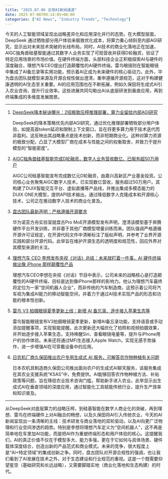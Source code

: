```yaml
---
title: "2025.07.06 全球AI新闻速递"
date: 2025-07-06T09:14:05+08:00
categories: ["AI News", "Industry Trends", "Technology"]
---
```

今天的人工智能领域呈现出战略差异化和应用深化并行的态势。在大模型层面，DeepSeek 通过牺牲部分用户体验来极致优化成本，将算力重心倾斜至内部AGI研究，显示出对未来技术突破的长线布局。同时，AI技术的商业化落地正在加速，AIGC独角兽硅基智能通过其数字人业务实现了可观营收并获得D轮融资，验证了特定应用场景的市场价值。在硬件终端方面，头部科技企业正积极探索AI与硬件的深度融合，理想汽车CEO提出打造颠覆性的AI硬件终端，雷鸟眼镜则在智能眼镜中集成了AI备忘录等实用功能，预示着AI正成为未来硬件的核心驱动力。此外，华为盘古团队就模型来源及开源合规性做出澄清，重申遵循开源规范，这对于构建健康透明的AI生态至关重要。AI的应用范围也在不断拓展，例如久保田将生成式AI引入农业咨询，提升行业效率。这些进展共同勾勒出AI从底层研发到垂直应用，再到终端集成的多维度发展图景。

---

1.  [DeepSeek降本秘诀曝光：2招极致压榨推理部署，算力全留给内部AGI研究](https://36kr.com/p/3365449318172675?f=rss)

    DeepSeek的降本策略优先内部AGI研究，通过优化推理部署牺牲部分用户体验，如提高首token延迟和限制上下文窗口，旨在将更多算力用于技术迭代而非盈利。这反映出其战略重点是技术创新，而非短期商业化。这种对算力资源的极致分配，凸显了大模型厂商在成本与性能之间的权衡取舍，并致力于提升模型的“智能密度”。

2.  [AIGC独角兽硅基智能完成D轮融资，数字人业务营收数亿、已服务超50万用户](https://36kr.com/p/3362675516901129?f=rss)

    AIGC公司硅基智能宣布完成数亿元D轮融资，由嘉兴高新区产业基金投资。公司核心业务聚焦AIGC数字人技术，已实现数亿营收，服务超过50万用户。其构建了DUIX智能交互平台、虚拟直播等产品线，并推出集成多模态能力的DUIX ONE大模型，提供API技术输出。通过降低数字人克隆成本和开源核心技术，公司正在推动数字人技术的商业化普及。

3.  [盘古团队最新声明：严格遵循开源要求](https://36kr.com/newsflashes/3365908635830017?f=rss)

    华为诺亚方舟实验室就盘古Pro MoE开源模型发布声明，澄清该模型基于昇腾硬件平台开发训练，并非基于其他厂商模型增量训练而来。团队强调严格遵循开源许可证规定，在开源代码文件中清晰标注了版权声明，并参考了业界开源实践和部分开源代码。此举旨在维护开源生态的透明度和规范性，回应外界对其模型来源的关注。

4.  [理想汽车 CEO 李想发布央视《对话》总结：未来就盯着一件事，AI 硬件终端做出像 iPhone 那样颠覆性产品](https://www.ithome.com/0/866/096.htm)

    理想汽车CEO李想在央视《对话》节目中表示，公司未来的战略核心是打造颠覆性的AI硬件终端，目标是达到像iPhone那样的影响力。他认为理想汽车最终将定位为一家“空间机器人企业”，而非传统的汽车制造商，这预示着公司将汽车视为集成AI能力的移动智能空间，并着力于通过AI技术实现产品的形态和功能的根本性创新。

5.  [雷鸟 V3 拍摄眼镜夏季更新上线：新增 AI 备忘录、逐步接入苹果生态等](https://www.ithome.com/0/866/094.htm)

    雷鸟智能眼镜宣布V3拍摄眼镜夏季更新，新增AI备忘录功能，支持语音或手动添加提醒事项，实现智能提醒。此次更新还大幅优化了拍照和视频拍摄效果，并开始逐步接入苹果生态，支持唤醒Siri、查看眼镜电量等，提升与iPhone用户的协作体验。未来还将通过MFi生态接入Apple Watch，实现无感手势操作，进一步增强AI在可穿戴设备中的应用。

6.  [日农机厂商久保田推出农户专用生成式 AI 服务，可解答农作物种植有关问题](https://www.ithome.com/0/866/072.htm)

    日本农机具制造商久保田公司推出面向农户的生成式AI聊天服务，该服务集成在其农业支援系统“KSAS”中，免费提供。AI能够回答农作物种植方法、补贴政策等问题，旨在降低农业技术咨询门槛，帮助新手进入农业。此举显示出生成式AI在垂直领域的深度应用，通过智能化工具赋能传统行业，提升生产效率和知识普及。

---

从DeepSeek对底层算力的战略压榨，到硅基智能在数字人商业化的突破，再到理想、雷鸟在终端硬件上对AI融合的畅想，以及久保田将AI引入传统农业，今天的AI新闻呈现出一条清晰的主线：技术研发与商业落地的双轮驱动，以及AI向更广泛物理和行业空间渗透的趋势。特别是李想将理想汽车定义为“空间机器人”，这不再是简单地在车里加AI功能，而是把AI作为重塑终端形态和用户体验的核心。这提醒我们，AI的真正价值不仅在于模型多大、能力多强，更在于它如何与具体场景、硬件载体深度结合，创造出新的产品范式和商业模式。未来的竞争，很大程度上是“AI+特定领域”的集成创新之争。同时，盘古团队对开源合规性的强调，也让我们看到了AI发展在技术之外，对于生态建设和行业规范的重视。这是一个既需要仰望星空（基础研究和长远战略），又需要脚踏实地（商业化落地和生态构建）的时代。